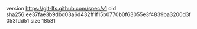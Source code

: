 version https://git-lfs.github.com/spec/v1
oid sha256:ee37fae3b9dbd03a6d432ff1f15b0770b0f63055e3f4839ba3200d3f053fdd51
size 18531
